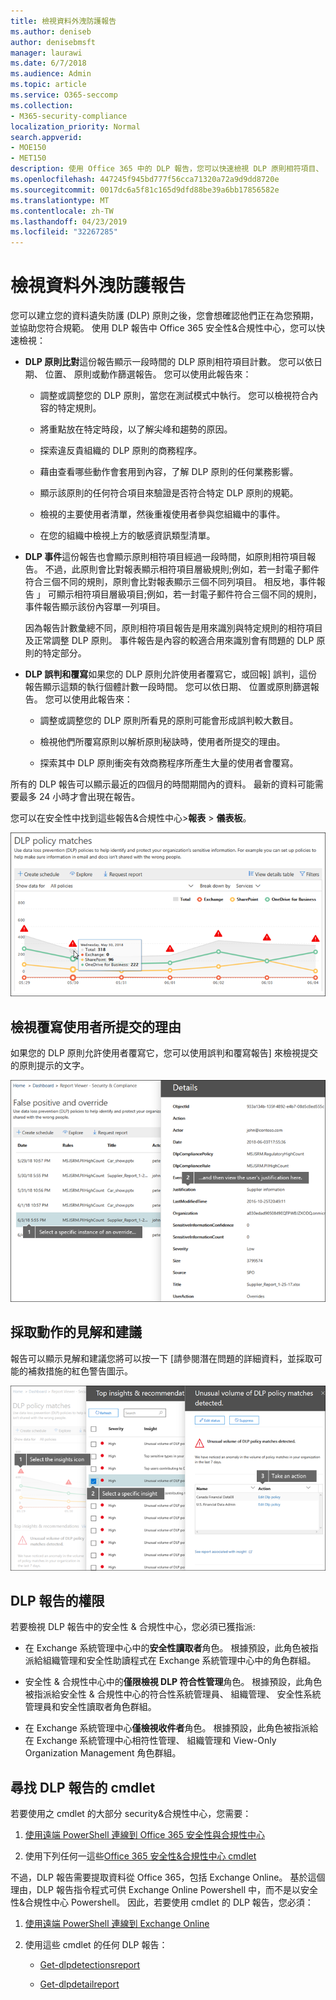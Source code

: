 ```yaml
---
title: 檢視資料外洩防護報告
ms.author: deniseb
author: denisebmsft
manager: laurawi
ms.date: 6/7/2018
ms.audience: Admin
ms.topic: article
ms.service: O365-seccomp
ms.collection:
- M365-security-compliance
localization_priority: Normal
search.appverid:
- MOE150
- MET150
description: 使用 Office 365 中的 DLP 報告，您可以快速檢視 DLP 原則相符項目、 覆寫或誤判; 的數請參閱是否它們在一段時間; 趨勢向上或向下以不同方式; 篩選報表然後選取圖形上線條上的一點檢視其他詳細資料。
ms.openlocfilehash: 447245f945bd777f56cca71320a72a9d9dd8720e
ms.sourcegitcommit: 0017dc6a5f81c165d9dfd88be39a6bb17856582e
ms.translationtype: MT
ms.contentlocale: zh-TW
ms.lasthandoff: 04/23/2019
ms.locfileid: "32267285"
---
```

# <a name="view-the-reports-for-data-loss-prevention"></a>檢視資料外洩防護報告

您可以建立您的資料遺失防護 (DLP) 原則之後，您會想確認他們正在為您預期，並協助您符合規範。 使用 DLP 報告中 Office 365 安全性&amp;合規性中心，您可以快速檢視：
  
- **DLP 原則比對**這份報告顯示一段時間的 DLP 原則相符項目計數。 您可以依日期、 位置、 原則或動作篩選報告。 您可以使用此報告來： 
    
  - 調整或調整您的 DLP 原則，當您在測試模式中執行。 您可以檢視符合內容的特定規則。
    
  - 將重點放在特定時段，以了解尖峰和趨勢的原因。
    
  - 探索違反貴組織的 DLP 原則的商務程序。
    
  - 藉由查看哪些動作會套用到內容，了解 DLP 原則的任何業務影響。
    
  - 顯示該原則的任何符合項目來驗證是否符合特定 DLP 原則的規範。
    
  - 檢視的主要使用者清單，然後重複使用者參與您組織中的事件。
    
  - 在您的組織中檢視上方的敏感資訊類型清單。
    
- **DLP 事件**這份報告也會顯示原則相符項目經過一段時間，如原則相符項目報告。 不過，此原則會比對報表顯示相符項目層級規則;例如，若一封電子郵件符合三個不同的規則，原則會比對報表顯示三個不同列項目。 相反地，事件報告 」 可顯示相符項目層級項目;例如，若一封電子郵件符合三個不同的規則，事件報告顯示該份內容單一列項目。 
    
  因為報告計數彙總不同，原則相符項目報告是用來識別與特定規則的相符項目及正常調整 DLP 原則。 事件報告是內容的較適合用來識別會有問題的 DLP 原則的特定部分。
    
- **DLP 誤判和覆寫**如果您的 DLP 原則允許使用者覆寫它，或回報] 誤判，這份報告顯示這類的執行個體計數一段時間。 您可以依日期、 位置或原則篩選報告。 您可以使用此報告來： 
    
  - 調整或調整您的 DLP 原則所看見的原則可能會形成誤判較大數目。
    
  - 檢視他們所覆寫原則以解析原則秘訣時，使用者所提交的理由。
    
  - 探索其中 DLP 原則衝突有效商務程序所產生大量的使用者會覆寫。
    
所有的 DLP 報告可以顯示最近的四個月的時間期間內的資料。 最新的資料可能需要最多 24 小時才會出現在報告。
  
您可以在安全性中找到這些報告&amp;合規性中心\>**報表** \> **儀表板**。
  
![DLP 原則相符項目報告](media/117d20c9-d379-403f-ad68-1f5cd6c4e5cf.png)
  
## <a name="view-the-justification-submitted-by-a-user-for-an-override"></a>檢視覆寫使用者所提交的理由

如果您的 DLP 原則允許使用者覆寫它，您可以使用誤判和覆寫報告] 來檢視提交的原則提示的文字。
  
![理由欄位中的 DLP 誤判和覆寫報告詳細資料](media/e11e3126-026d-4e77-a16d-74a0686d1fa3.png)
  
## <a name="take-action-on-insights-and-recommendations"></a>採取動作的見解和建議

報告可以顯示見解和建議您將可以按一下 [請參閱潛在問題的詳細資料，並採取可能的補救措施的紅色警告圖示。
  
![按一下以查看詳細資料，要採取的動作觀點圖示](media/51782036-7299-4960-8175-75c2b1637159.png)
  
## <a name="permissions-for-dlp-reports"></a>DLP 報告的權限

若要檢視 DLP 報告中的安全性 & 合規性中心，您必須已獲指派:

- 在 Exchange 系統管理中心中的**安全性讀取者**角色。 根據預設，此角色被指派給組織管理和安全性助讀程式在 Exchange 系統管理中心中的角色群組。

- 安全性 & 合規性中心中的**僅限檢視 DLP 符合性管理**角色。 根據預設，此角色被指派給安全性 & 合規性中心的符合性系統管理員、 組織管理、 安全性系統管理員和安全性讀取者角色群組。

- 在 Exchange 系統管理中心**僅檢視收件者**角色。 根據預設，此角色被指派給在 Exchange 系統管理中心相符性管理、 組織管理和 View-Only Organization Management 角色群組。

## <a name="find-the-cmdlets-for-the-dlp-reports"></a>尋找 DLP 報告的 cmdlet

若要使用之 cmdlet 的大部分 security&amp;合規性中心，您需要：
  
1. [使用遠端 PowerShell 連線到 Office 365 安全性與合規性中心](http://go.microsoft.com/fwlink/?LinkID=799771&amp;clcid=0x409)
    
2. 使用下列任何一這些[Office 365 安全性&amp;合規性中心 cmdlet](http://go.microsoft.com/fwlink/?LinkID=799772&amp;clcid=0x409)
    
不過，DLP 報告需要提取資料從 Office 365，包括 Exchange Online。 基於這個理由，DLP 報告指令程式可供 Exchange Online Powershell 中，而不是以安全性&amp;合規性中心 Powershell。 因此，若要使用 cmdlet 的 DLP 報告，您必須：
  
1. [使用遠端 PowerShell 連線到 Exchange Online](http://go.microsoft.com/fwlink/?LinkID=799773&amp;clcid=0x409)
    
2. 使用這些 cmdlet 的任何 DLP 報告：
    
      - [Get-dlpdetectionsreport](http://go.microsoft.com/fwlink/?LinkID=799774&amp;clcid=0x409)
    
      - [Get-dlpdetailreport](http://go.microsoft.com/fwlink/?LinkID=799775&amp;clcid=0x409)
    

